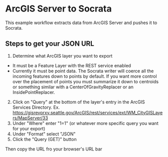 # ArcGIS Server to Socrata

This example workflow extracts data from ArcGIS Server and pushes it to Socrata.

## Steps to get your JSON URL

1. Determine what ArcGIS layer you want to export
  - It must be a Feature Layer with the REST service enabled
  - Currently it must be point data. The Socrata writer will coerce all the incoming features down to points by default.
  If you want more control over the placement of points you must summarize it down to centroids or something similar 
  with a CenterOfGravityReplacer or an InsidePointReplacer.
2. Click on "Query" at the bottom of the layer's entry in the ArcGIS Services Directory. Ex. https://gisrevprxy.seattle.gov/ArcGIS/rest/services/ext/WM_CityGISLayers/MapServer/33
3. Under "Where" enter "1=1" (or whatever more specific query you want for your export)
4. Under "Format" select "JSON"
5. Click the "Query (GET)" button

Then copy the URL fro your browser's URL bar
